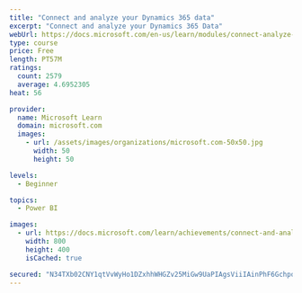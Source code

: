 ```yaml
---
title: "Connect and analyze your Dynamics 365 data​"
excerpt: "Connect and analyze your Dynamics 365 Data​"
webUrl: https://docs.microsoft.com/en-us/learn/modules/connect-analyze-dynamics-365-data/
type: course
price: Free
length: PT57M
ratings:
  count: 2579
  average: 4.6952305
heat: 56

provider:
  name: Microsoft Learn
  domain: microsoft.com
  images:
    - url: /assets/images/organizations/microsoft.com-50x50.jpg
      width: 50
      height: 50

levels:
  - Beginner

topics:
  - Power BI

images:
  - url: https://docs.microsoft.com/learn/achievements/connect-and-analyze-your-microsoft-dynamics-365-data-social.png
    width: 800
    height: 400
    isCached: true

secured: "N34TXb02CNY1qtVvWyHo1DZxhhWHGZv25MiGw9UaPIAgsViiIAinPhF6GchpqO3v8mGRw2+9tpwzATDjzJjGOX3PMy9dPs01Mb3hz0nJux0Yx4FUMe5k0nMOm1L3W4Wfp4vo5G5rgJt/S9uln4zdTkFxf9yOEIKLNO6bokVHU9QPDnaL+HTlnwTc1oQyJ+J4PuRNSQifugQDXONbUIR1tR+AfXrhNOYkNcm1Aif1/OswYZq1wXbXDZJxChlmP62zsGf4v+jgApmAii9tdxPfbVvVofSbriLhTGCnj0BF0sbK2DWqGXXvdC4zTEuFkFo8njqjB3TtUqKx4VdXjXoJUNpY84Uzkko1lGbuHiiOFUG37ckoP7pXwn2bgy92S5jQIRyPpHpTDQQCdACftBQBcGKcyzcxzTaF9CmbLpbw5Ko=;Ux5H4Yu8hO/Zhnq5IUG1Cg=="
---
```


